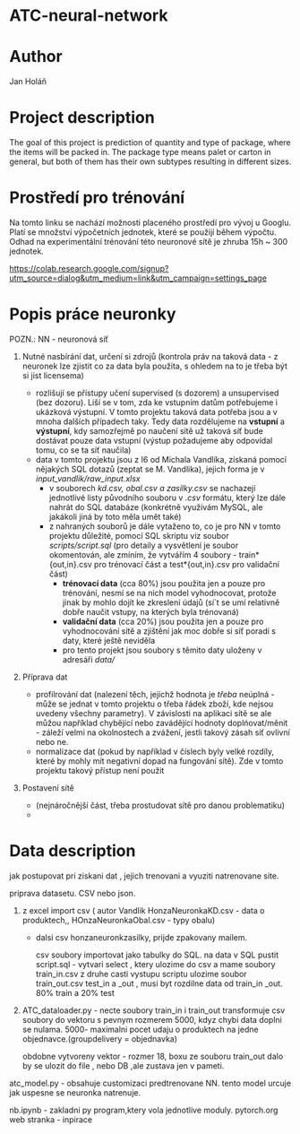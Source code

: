 # ATC-neural-network

# Author

Jan Holáň

# Project description

The goal of this project is prediction of quantity and type of package, where the items will be packed in. The package type means palet or carton in general, but both of them has their own subtypes resulting in different sizes.

# Prostředí pro trénování

Na tomto linku se nachází možnosti placeného prostředí pro vývoj u Googlu. Platí se množství výpočetních jednotek, které se použijí během výpočtu.
Odhad na experimentální trénování této neuronové sítě je zhruba 15h ~ 300 jednotek.

https://colab.research.google.com/signup?utm_source=dialog&utm_medium=link&utm_campaign=settings_page

# Popis práce neuronky

POZN.: NN - neuronová síť

1. Nutné nasbírání dat, určení si zdrojů (kontrola práv na taková data - z neuronek lze zjistit co za data byla použita, s ohledem na to je třeba být si jist licensema)

    - rozlišují se přístupy učení supervised (s dozorem) a unsupervised (bez dozoru). Liší se v tom, zda ke vstupním datům potřebujeme i ukázková výstupní. V tomto projektu taková data potřeba jsou a v mnoha dalších případech taky. Tedy data rozdělujeme na **vstupní** a **výstupní**, kdy samozřejmě po naučení sítě už taková síť bude dostávat pouze data vstupní (výstup požadujeme aby odpovídal tomu, co se ta síť naučila)
    - data v tomto projektu jsou z I6 od Michala Vandlíka, získaná pomocí nějakých SQL dotazů (zeptat se M. Vandlika), jejich forma je v _input_vandlik/raw_input.xlsx_
        - v souborech _kd.csv, obal.csv a zasilky.csv_ se nachazejí jednotlivé listy původního souboru v _.csv_ formátu, který lze dále nahrát do SQL databáze (konkrétně využívám MySQL, ale jakákoli jiná by toto měla umět také)
        - z nahraných souborů je dále vytaženo to, co je pro NN v tomto projektu důležité, pomocí SQL skriptu viz soubor _scripts/script.sql_ (pro detaily a vysvětlení je soubor okomentován, ale zmíním, že vytvářím 4 soubory - train*{out,in}.csv pro trénovací část a test*{out,in}.csv pro validační část)
            - **trénovací data** (cca 80%) jsou použita jen a pouze pro trénování, nesmí se na nich model vyhodnocovat, protože jinak by mohlo dojít ke zkreslení údajů (sí´t se umí relativně dobře naučit vstupy, na kterých byla trénovaná)
            - **validační data** (cca 20%) jsou použita jen a pouze pro vyhodnocování sítě a zjištění jak moc dobře si síť poradí s daty, které ještě neviděla
            - pro tento projekt jsou soubory s těmito daty uloženy v adresáři _data/_

2. Příprava dat

    - profilrování dat (nalezení těch, jejichž hodnota je _třeba_ neúplná - může se jednat v tomto projektu o třeba řádek zboží, kde nejsou uvedeny všechny parametry). V závislosti na aplikaci sítě se ale můžou například chybějící nebo zavádějící hodnoty doplńovat/měnit - záleží velmi na okolnostech a zvážení, jestli takový zásah síť ovlivní nebo ne.
    - normalizace dat (pokud by například v číslech byly velké rozdíly, které by mohly mít negativní dopad na fungování sítě). Zde v tomto projektu takový přístup není použit

3. Postavení sítě
    - (nejnáročnější část, třeba prostudovat sítě pro danou problematiku)
    -

# Data description

jak postupovat pri ziskani dat , jejich trenovani a vyuziti natrenovane site.

priprava datasetu. CSV nebo json.

1. z excel import csv ( autor Vandlik HonzaNeuronkaKD.csv - data o produktech,, HOnzaNeuronkaObal.csv - typy obalu)

    - dalsi csv honzaneuronkzasilky, prijde zpakovany mailem.

        csv soubory importovat jako tabulky do SQL.
        na data v SQL pustit script.sql - vytvari select , ktery ulozime do csv a mame soubory train_in.csv
        z druhe casti vystupu scriptu ulozime soubor train_out.csv
        test_in a \_out , musi byt rozdilne data od train_in \_out. 80% train a 20% test

2. ATC_dataloader.py - necte soubory train_in i train_out
   transformuje csv soubory do vektoru s pevnym rozmerem 5000, kdyz chybi data doplni se nulama.
   5000- maximalni pocet udaju o produktech na jedne objednavce.(groupdelivery = objednavka)

    obdobne vytvoreny vektor - rozmer 18, boxu ze souboru train_out
    dalo by se ulozit do file , nebo DB ,ale zustava jen v pameti.

atc_model.py - obsahuje customizaci predtrenovane NN.
tento model urcuje jak uspesne se neuronka natrenuje.

nb.ipynb - zakladni py program,ktery vola jednotlive moduly.
pytorch.org web stranka - inpirace
